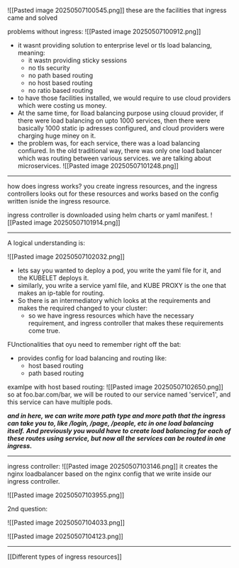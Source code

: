 ![[Pasted image 20250507100545.png]]
these are the facilities that ingress came and solved

problems without ingress:
![[Pasted image 20250507100912.png]]
- it wasnt providing solution to enterprise level or tls load balancing, meaning:
	- it wastn providing sticky sessions
	- no tls security
	- no path based routing
	- no host based routing
	- no ratio based routing
- to have those facilities installed, we would require to use cloud providers which were costing us money.
- At the same time, for lload balancing purpose using clouud provider, if there were load balancing on upto 1000 services, then there were basically 1000 static ip adresses configured, and cloud providers were charging huge miney on it.
- the problem was, for each service, there was a load balancing confiured. In the old traditional way, there was only one load balancer which was routing between various services. we are talking about microservices.
 ![[Pasted image 20250507101248.png]]

---

how does ingress works?
you create ingress resources, and the ingress controllers looks out for these resources and works based on the config written isnide the ingress resource.

ingress controller is downloaded using helm charts or yaml manifest.
![[Pasted image 20250507101914.png]]



---


A logical understanding is:

![[Pasted image 20250507102032.png]]
- lets say you wanted to deploy a pod, you write the yaml file for it, and the KUBELET deploys it.
- similarly, you write a service yaml file, and KUBE PROXY is the one that makes an ip-table for routing.
- So there is an intermediatory which looks at the requirements and makes the required changed to your cluster:
	- so we have ingress resources which have the necessary requirement, and ingress controller that makes these requirements come true.


FUnctionalities that oyu need to remember right off the bat:
- provides config for load balancing and routing like:
	- host based routing
	- path based routing

examlpe with host based routing:
![[Pasted image 20250507102650.png]]
so at foo.bar.com/bar, we will be routed to our service named 'service1', and this service can have multiple pods.

***and in here, we can write more path type and more  path that the ingress can take you to, like /login, /page, /people, etc in one load balancing itself.***
***And previously you would have to create load balancing for each of these routes using service, but now all the services can be routed in one ingress.***


---
 ingress controller:
![[Pasted image 20250507103146.png]]
it creates the nginx loadbalancer based on the nginx config that we write inside our ingress controller.


![[Pasted image 20250507103955.png]]

2nd question:

![[Pasted image 20250507104033.png]]

![[Pasted image 20250507104123.png]]


---


[[Different types of ingress resources]]
